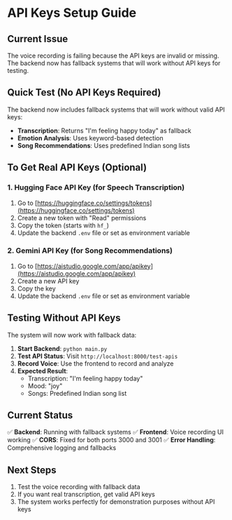 # API Keys Setup Guide

## Current Issue
The voice recording is failing because the API keys are invalid or missing. The backend now has fallback systems that will work without API keys for testing.

## Quick Test (No API Keys Required)
The backend now includes fallback systems that will work without valid API keys:
- **Transcription**: Returns "I'm feeling happy today" as fallback
- **Emotion Analysis**: Uses keyword-based detection
- **Song Recommendations**: Uses predefined Indian song lists

## To Get Real API Keys (Optional)

### 1. Hugging Face API Key (for Speech Transcription)
1. Go to [https://huggingface.co/settings/tokens](https://huggingface.co/settings/tokens)
2. Create a new token with "Read" permissions
3. Copy the token (starts with `hf_`)
4. Update the backend `.env` file or set as environment variable

### 2. Gemini API Key (for Song Recommendations)
1. Go to [https://aistudio.google.com/app/apikey](https://aistudio.google.com/app/apikey)
2. Create a new API key
3. Copy the key
4. Update the backend `.env` file or set as environment variable

## Testing Without API Keys
The system will now work with fallback data:

1. **Start Backend**: `python main.py`
2. **Test API Status**: Visit `http://localhost:8000/test-apis`
3. **Record Voice**: Use the frontend to record and analyze
4. **Expected Result**: 
   - Transcription: "I'm feeling happy today"
   - Mood: "joy" 
   - Songs: Predefined Indian song list

## Current Status
✅ **Backend**: Running with fallback systems
✅ **Frontend**: Voice recording UI working
✅ **CORS**: Fixed for both ports 3000 and 3001
✅ **Error Handling**: Comprehensive logging and fallbacks

## Next Steps
1. Test the voice recording with fallback data
2. If you want real transcription, get valid API keys
3. The system works perfectly for demonstration purposes without API keys
